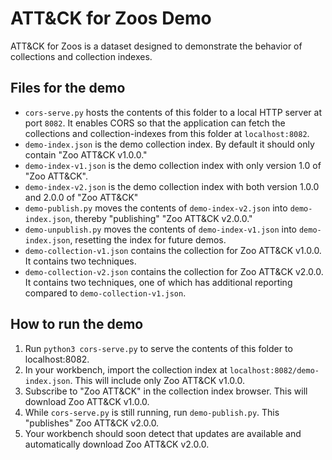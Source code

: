 # ATT&CK for Zoos Demo
ATT&CK for Zoos is a dataset designed to demonstrate the behavior of collections and collection indexes. 

## Files for the demo
- `cors-serve.py` hosts the contents of this folder to a local HTTP server at port `8082`. It enables CORS so that the application can fetch the collections and collection-indexes from this folder at `localhost:8082`.
- `demo-index.json` is the demo collection index. By default it should only contain "Zoo ATT&CK v1.0.0."
- `demo-index-v1.json` is the demo collection index with only version 1.0 of "Zoo ATT&CK".
- `demo-index-v2.json` is the demo collection index with both version 1.0.0 and 2.0.0 of "Zoo ATT&CK"
- `demo-publish.py` moves the contents of `demo-index-v2.json` into `demo-index.json`, thereby "publishing" "Zoo ATT&CK v2.0.0."
- `demo-unpublish.py` moves the contents of `demo-index-v1.json` into `demo-index.json`, resetting the index for future demos.
- `demo-collection-v1.json` contains the collection for Zoo ATT&CK v1.0.0. It contains two techniques.
- `demo-collection-v2.json` contains the collection for Zoo ATT&CK v2.0.0. It contains two techniques, one of which has additional reporting compared to `demo-collection-v1.json`.

## How to run the demo
1. Run `python3 cors-serve.py` to serve the contents of this folder to localhost:8082.
2. In your workbench, import the collection index at `localhost:8082/demo-index.json`. This will include only Zoo ATT&CK v1.0.0.
3. Subscribe to "Zoo ATT&CK" in the collection index browser. This will download Zoo ATT&CK v1.0.0.
4. While `cors-serve.py` is still running, run `demo-publish.py`. This "publishes" Zoo ATT&CK v2.0.0.
5. Your workbench should soon detect that updates are available and automatically download Zoo ATT&CK v2.0.0. 